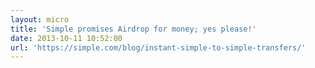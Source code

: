 ```yaml
---
layout: micro
title: 'Simple promises Airdrop for money; yes please!'
date: 2013-10-11 10:52:00
url: 'https://simple.com/blog/instant-simple-to-simple-transfers/'
---
```

